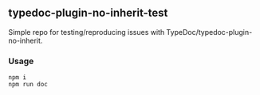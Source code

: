 ## typedoc-plugin-no-inherit-test

Simple repo for testing/reproducing issues with TypeDoc/typedoc-plugin-no-inherit.

### Usage
```
npm i
npm run doc
```
